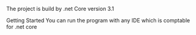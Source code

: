 The project is build by .net Core version 3.1

Getting Started 
You can run the program with any IDE which is comptable for .net core


